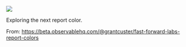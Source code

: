 ![](https://db-feed.s3.amazonaws.com/legacy/Screen_Shot_2018_05_18_at_4_25_03_PM-1526675185018.png)

Exploring the next report color.

From: https://beta.observablehq.com/@grantcuster/fast-forward-labs-report-colors